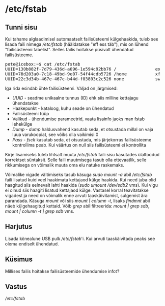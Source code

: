 ﻿# /etc/fstab

## Tunni sisu

Kui tahame alglaadimisel automaatselt failisüsteemi külgehaakida, tuleb see lisada faili nimega */etc/fstab* (hääldatakse "eff ess täb"), mis on lühend "failisüsteemi tabelist". Selles failis hoitakse püsivalt ühendatud failisüsteeme.

<pre>
pete@icebox:~$ cat /etc/fstab
UUID=130b882f-7d79-436d-a096-1e594c92bb76 /               ext4    relatime,errors=remount-ro 0       1
UUID=78d203a0-7c18-49bd-9e07-54f44cdb5726 /home           xfs     relatime        0       2
UUID=22c3d34b-467e-467c-b44d-f03803c2c526 none            swap    sw              0       0
</pre>

Iga rida esindab ühte failisüsteemi. Väljad on järgmised:

<ul>
<li><i>UUID</i> - seadme unikaalne tunnus (ID) ehk siis milline kettajagu ühendatakse</li>
<li>Haakepunkt - kataloog, kuhu seade on ühendatud</li>
<li>Failisüsteemi tüüp</li>
<li>Valikud - ühendumise parameetrid, vaata lisainfo jaoks man fstab lehekülge</li>
<li><i>Dump</i> - <i>dump</i> haldusvahend kasutab seda, et otsustada millal on vaja luua varukoopiat, see võiks olla vaikimisi 0</li>
<li><i>Pass</i> - <i>fsck</i> kasutab seda, et otsustada, mis järjekorras failisüsteeme kontrollima peab. Kui väärtus on null siis failisüsteemi ei kontrollita</li>
</ul>

Kirje lisamiseks tuleb lihtsalt muuta */etc/fstab* faili sisu kasutades ülaltoodud korrektset süntaksit. Selle faili muutmisega tasub olla ettevaatlik, selle rikkumisega on võimalik muuta oma elu natuke raskemaks.

Võimalike vigade vältimiseks tasub käsuga *sudo mount -a* abil */etc/fstab* faili lisatud kuid veel haakimata kettajaod külge haakida. Kui need juba olid haagitud siis eelnevalt lahti haakida (*sudo umount /dev/sdb2* vms). Kui vigu ei olnud siis haagiti lisatud kettajaod külge. Vastasel korral teavitatakse vigadest ja need on võimalik enne arvuti taaskäivitamist, sulgemist ära parandada. Käsuga *mount* või siis *mount | column -t*, lisaks *findmnt* abil näeb külgehaagitud kettaid. Võib *grep* abil filtreerida: *mount | grep sdb*, *mount | column -t | grep sdb* vms.

## Harjutus

Lisada kõnealune USB pulk */etc/fstab*'i. Kui arvuti taaskäivitada peaks see olema endiselt ühendatud.

## Küsimus

Millises failis hoitakse failisüsteemide ühendumise infot?

## Vastus

*/etc/fstab*
